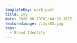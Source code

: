 ```yaml
---
templateKey: work-post
title: Ivy
date: 2020-08-20T02:44:20.382Z
featuredimage: /img/03.jpg
tags:
  - Brand Identity
---
```

